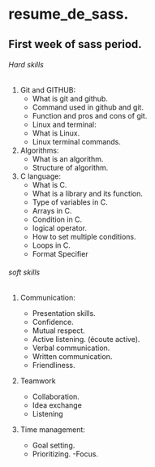 # resume_de_sass.

## First week of sass period.


###### Hard skills
1.	Git and GITHUB:
    - What is git and github.
    - Command used in github and git.
    - Function and pros and cons of git.
    - Linux and terminal:
    - What is Linux.
    - Linux terminal commands.
3.	Algorithms:
    - What is an algorithm.
    - Structure of algorithm.
4.	C language:
    - What is C.
    - What is a library and its function.
    - Type of variables in C.
    - Arrays in C.
    - Condition in C.
    - logical operator.
    - How to set multiple conditions.
    - Loops in C.
    - Format Specifier

###### soft skills

1.	Communication:
    - Presentation skills.
    - Confidence.
    - Mutual respect.
    - Active listening. (écoute active).
    - Verbal communication.
    - Written communication.
    - Friendliness.

2.	Teamwork
    - Collaboration.
    - Idea exchange
    - Listening
3.	Time management:
    - Goal setting.
    - Prioritizing.
    -Focus.
